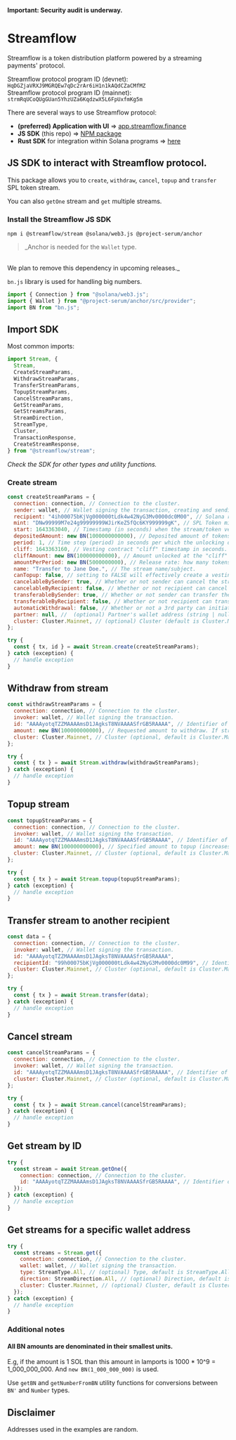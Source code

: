 **Important: Security audit is underway.**
# Streamflow
Streamflow is a token distribution platform powered by a streaming payments' protocol.

Streamflow protocol program ID (devnet): `HqDGZjaVRXJ9MGRQEw7qDc2rAr6iH1n1kAQdCZaCMfMZ`
<br>
Streamflow protocol program ID (mainnet): `strmRqUCoQUgGUan5YhzUZa6KqdzwX5L6FpUxfmKg5m`

There are several ways to use Streamflow protocol:

- **(preferred) Application with UI** => [app.streamflow.finance](https://app.streamflow.finance)
- **JS SDK** (this repo) => [NPM package](https://www.npmjs.com/package/@streamflow/stream/v/2.0.0)
- **Rust SDK** for integration within Solana programs => [here](https://github.com/streamflow-finance/rust-sdk)

## JS SDK to interact with Streamflow protocol.
This package allows you to `create`, `withdraw`, `cancel`, `topup` and `transfer` SPL token stream.

You can also `getOne` stream and `get` multiple streams.

### Install the Streamflow JS SDK

`npm i @streamflow/stream @solana/web3.js @project-serum/anchor`


>_Anchor is needed for the `Wallet` type.
<br>
We plan to remove this dependency in upcoming releases._

`bn.js` library is used for handling big numbers.

```javascript
import { Connection } from "@solana/web3.js";
import { Wallet } from "@project-serum/anchor/src/provider";
import BN from "bn.js";
```

## Import SDK

Most common imports:

```javascript
import Stream, {
  Stream,
  CreateStreamParams,
  WithdrawStreamParams,
  TransferStreamParams,
  TopupStreamParams,
  CancelStreamParams,
  GetStreamParams,
  GetStreamsParams,
  StreamDirection,
  StreamType,
  Cluster,
  TransactionResponse,
  CreateStreamResponse,
} from "@streamflow/stream";
```
_Check the SDK for other types and utility functions._

### Create stream

```javascript
const createStreamParams = {
  connection: connection, // Connection to the cluster.
  sender: wallet, // Wallet signing the transaction, creating and sending the stream.
  recipient: "4ih00075bKjVg000000tLdk4w42NyG3Mv0000dc0M00", // Solana recipient address.
  mint: "DNw99999M7e24g99999999WJirKeZ5fQc6KY999999gK", // SPL Token mint.
  start: 1643363040, // Timestamp (in seconds) when the stream/token vesting starts.
  depositedAmount: new BN(1000000000000), // Deposited amount of tokens (in the smallest units).
  period: 1, // Time step (period) in seconds per which the unlocking occurs.
  cliff: 1643363160, // Vesting contract "cliff" timestamp in seconds.
  cliffAmount: new BN(100000000000), // Amount unlocked at the "cliff" timestamp.
  amountPerPeriod: new BN(5000000000), // Release rate: how many tokens are unlocked per each period.
  name: "Transfer to Jane Doe.", // The stream name/subject.
  canTopup: false, // setting to FALSE will effectively create a vesting contract.
  cancelableBySender: true, // Whether or not sender can cancel the stream.
  cancelableByRecipient: false, // Whether or not recipient can cancel the stream.
  transferableBySender: true, // Whether or not sender can transfer the stream.
  transferableByRecipient: false, // Whether or not recipient can transfer the stream.
  automaticWithdrawal: false, // Whether or not a 3rd party can initiate withdraw in the name of recipient (currently not used, set it to FALSE).
  partner: null, //  (optional) Partner's wallet address (string | null).
  cluster: Cluster.Mainnet, // (optional) Cluster (default is Cluster.Mainnet).
};

try {
  const { tx, id } = await Stream.create(createStreamParams);
} catch (exception) {
  // handle exception
}
```

## Withdraw from stream

```javascript
const withdrawStreamParams = {
  connection: connection, // Connection to the cluster.
  invoker: wallet, // Wallet signing the transaction.
  id: "AAAAyotqTZZMAAAAmsD1JAgksT8NVAAAASfrGB5RAAAA", // Identifier of a stream to be withdrawn from.
  amount: new BN(100000000000), // Requested amount to withdraw. If stream is completed, the whole amount will be withdrawn.
  cluster: Cluster.Mainnet, // Cluster (optional, default is Cluster.Mainnet).
};

try {
  const { tx } = await Stream.withdraw(withdrawStreamParams);
} catch (exception) {
  // handle exception
}
```

## Topup stream

```javascript
const topupStreamParams = {
  connection: connection, // Connection to the cluster.
  invoker: wallet, // Wallet signing the transaction.
  id: "AAAAyotqTZZMAAAAmsD1JAgksT8NVAAAASfrGB5RAAAA", // Identifier of a stream to be topped up.
  amount: new BN(100000000000), // Specified amount to topup (increases deposited amount).
  cluster: Cluster.Mainnet, // Cluster (optional, default is Cluster.Mainnet).
};

try {
  const { tx } = await Stream.topup(topupStreamParams);
} catch (exception) {
  // handle exception
}
```

## Transfer stream to another recipient

```javascript
const data = {
  connection: connection, // Connection to the cluster.
  invoker: wallet, // Wallet signing the transaction.
  id: "AAAAyotqTZZMAAAAmsD1JAgksT8NVAAAASfrGB5RAAAA",
  recipientId: "99h00075bKjVg000000tLdk4w42NyG3Mv0000dc0M99", // Identifier of a stream to be transferred.
  cluster: Cluster.Mainnet, // Cluster (optional, default is Cluster.Mainnet).
};

try {
  const { tx } = await Stream.transfer(data);
} catch (exception) {
  // handle exception
}
```

## Cancel stream

```javascript
const cancelStreamParams = {
  connection: connection, // Connection to the cluster.
  invoker: wallet, // Wallet signing the transaction.
  id: "AAAAyotqTZZMAAAAmsD1JAgksT8NVAAAASfrGB5RAAAA", // Identifier of a stream to be canceled.
  cluster: Cluster.Mainnet, // Cluster (optional, default is Cluster.Mainnet).
};

try {
  const { tx } = await Stream.cancel(cancelStreamParams);
} catch (exception) {
  // handle exception
}
```

## Get stream by ID

```javascript
try {
  const stream = await Stream.getOne({
    connection: connection, // Connection to the cluster.
    id: "AAAAyotqTZZMAAAAmsD1JAgksT8NVAAAASfrGB5RAAAA", // Identifier of a stream that is fetched.
  });
} catch (exception) {
  // handle exception
}
```

## Get streams for a specific wallet address

```javascript
try {
  const streams = Stream.get({
    connection: connection, // Connection to the cluster.
    wallet: wallet, // Wallet signing the transaction.
    type: StreamType.All, // (optional) Type, default is StreamType.All
    direction: StreamDirection.All, // (optional) Direction, default is StreamDirection.All)
    cluster: Cluster.Mainnet, // (optional) Cluster, default is Cluster.Mainnet).
  });
} catch (exception) {
  // handle exception
}
```

### Additional notes

#### All BN amounts are denominated in their smallest units.

E.g, if the amount is 1 SOL than this amount in lamports is 1000 \* 10^9 = 1_000_000_000.
And `new BN(1_000_000_000)` is used.

Use `getBN` and `getNumberFromBN` utility functions for conversions between `BN'` and `Number` types.

## Disclaimer
Addresses used in the examples are random.